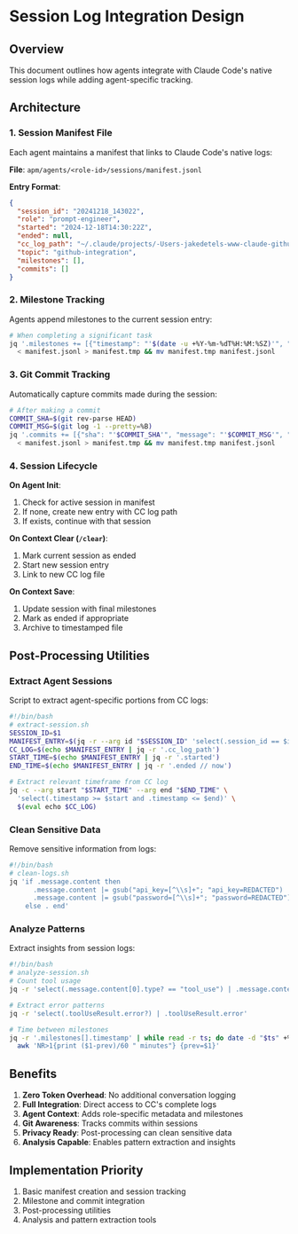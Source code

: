 # Session Log Integration Design

## Overview

This document outlines how agents integrate with Claude Code's native session logs while adding agent-specific tracking.

## Architecture

### 1. Session Manifest File
Each agent maintains a manifest that links to Claude Code's native logs:

**File**: `apm/agents/<role-id>/sessions/manifest.jsonl`

**Entry Format**:
```json
{
  "session_id": "20241218_143022",
  "role": "prompt-engineer",
  "started": "2024-12-18T14:30:22Z",
  "ended": null,
  "cc_log_path": "~/.claude/projects/-Users-jakedetels-www-claude-github-apm/d1ba1f60-f36d-48cc-ad4f-3af5446b2c93.jsonl",
  "topic": "github-integration",
  "milestones": [],
  "commits": []
}
```

### 2. Milestone Tracking
Agents append milestones to the current session entry:

```bash
# When completing a significant task
jq '.milestones += [{"timestamp": "'$(date -u +%Y-%m-%dT%H:%M:%SZ)'", "description": "Implemented GitHub webhook handler"}]' \
  < manifest.jsonl > manifest.tmp && mv manifest.tmp manifest.jsonl
```

### 3. Git Commit Tracking
Automatically capture commits made during the session:

```bash
# After making a commit
COMMIT_SHA=$(git rev-parse HEAD)
COMMIT_MSG=$(git log -1 --pretty=%B)
jq '.commits += [{"sha": "'$COMMIT_SHA'", "message": "'$COMMIT_MSG'", "timestamp": "'$(date -u +%Y-%m-%dT%H:%M:%SZ)'"}]' \
  < manifest.jsonl > manifest.tmp && mv manifest.tmp manifest.jsonl
```

### 4. Session Lifecycle

**On Agent Init**:
1. Check for active session in manifest
2. If none, create new entry with CC log path
3. If exists, continue with that session

**On Context Clear (`/clear`)**:
1. Mark current session as ended
2. Start new session entry
3. Link to new CC log file

**On Context Save**:
1. Update session with final milestones
2. Mark as ended if appropriate
3. Archive to timestamped file

## Post-Processing Utilities

### Extract Agent Sessions
Script to extract agent-specific portions from CC logs:

```bash
#!/bin/bash
# extract-session.sh
SESSION_ID=$1
MANIFEST_ENTRY=$(jq -r --arg id "$SESSION_ID" 'select(.session_id == $id)' manifest.jsonl)
CC_LOG=$(echo $MANIFEST_ENTRY | jq -r '.cc_log_path')
START_TIME=$(echo $MANIFEST_ENTRY | jq -r '.started')
END_TIME=$(echo $MANIFEST_ENTRY | jq -r '.ended // now')

# Extract relevant timeframe from CC log
jq -c --arg start "$START_TIME" --arg end "$END_TIME" \
  'select(.timestamp >= $start and .timestamp <= $end)' \
  $(eval echo $CC_LOG)
```

### Clean Sensitive Data
Remove sensitive information from logs:

```bash
#!/bin/bash
# clean-logs.sh
jq 'if .message.content then 
      .message.content |= gsub("api_key=[^\\s]+"; "api_key=REDACTED") |
      .message.content |= gsub("password=[^\\s]+"; "password=REDACTED")
    else . end'
```

### Analyze Patterns
Extract insights from session logs:

```bash
#!/bin/bash
# analyze-session.sh
# Count tool usage
jq -r 'select(.message.content[0].type? == "tool_use") | .message.content[0].name' | sort | uniq -c

# Extract error patterns
jq -r 'select(.toolUseResult.error?) | .toolUseResult.error'

# Time between milestones
jq -r '.milestones[].timestamp' | while read -r ts; do date -d "$ts" +%s; done | \
  awk 'NR>1{print ($1-prev)/60 " minutes"} {prev=$1}'
```

## Benefits

1. **Zero Token Overhead**: No additional conversation logging
2. **Full Integration**: Direct access to CC's complete logs
3. **Agent Context**: Adds role-specific metadata and milestones
4. **Git Awareness**: Tracks commits within sessions
5. **Privacy Ready**: Post-processing can clean sensitive data
6. **Analysis Capable**: Enables pattern extraction and insights

## Implementation Priority

1. Basic manifest creation and session tracking
2. Milestone and commit integration
3. Post-processing utilities
4. Analysis and pattern extraction tools